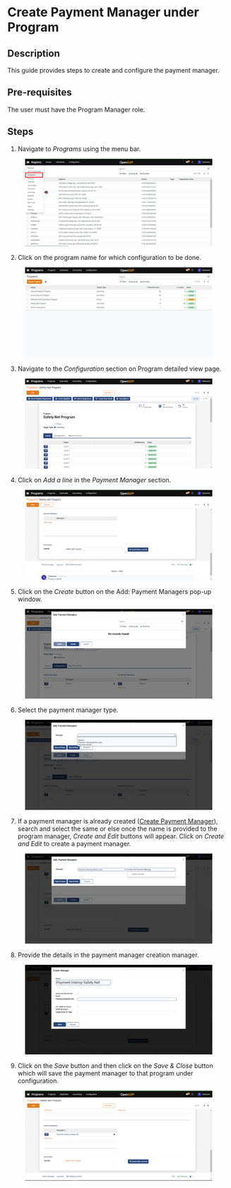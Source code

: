# Create Payment Manager under Program

## Description

This guide provides steps to create and configure the payment manager.

## Pre-requisites

The user must have the Program Manager role.

## Steps

1. Navigate to _Programs_ using the menu bar.

<figure><img src="../../.gitbook/assets/programs.png" alt=""><figcaption></figcaption></figure>

2. Click on the program name for which configuration to be done.

<figure><img src="../../.gitbook/assets/program-list-view-page.png" alt=""><figcaption></figcaption></figure>

3. Navigate to the _Configuration_ section on Program detailed view page.

<figure><img src="../../.gitbook/assets/program-detailed-view.png" alt=""><figcaption></figcaption></figure>

4. Click on _Add a line_ in the _Payment Manager_ section.

<figure><img src="../../.gitbook/assets/payment-manager.png" alt=""><figcaption></figcaption></figure>

5. Click on the _Create_ button on the Add: Payment Managers pop-up window.

<figure><img src="../../.gitbook/assets/add-payment-manager.png" alt=""><figcaption></figcaption></figure>

6. Select the payment manager type.

<figure><img src="../../.gitbook/assets/payment-method.png" alt=""><figcaption></figcaption></figure>

7. If a payment manager is already created ([Create Payment Manager](create-payment-manager-types/)), search and select the same or else once the name is provided to the program manager, _Create and Edit_ buttons will appear. Click on _Create and Edit_ to create a payment manager.

<figure><img src="../../.gitbook/assets/payment-manager-name.png" alt=""><figcaption></figcaption></figure>

8. Provide the details in the payment manager creation manager.&#x20;

<figure><img src="../../.gitbook/assets/payment-manager-create.png" alt=""><figcaption></figcaption></figure>

9. Click on the _Save_ button and then click on the _Save & Close_ button which will save the payment manager to that program under configuration.

<figure><img src="../../.gitbook/assets/payment-manager-added.png" alt=""><figcaption></figcaption></figure>
